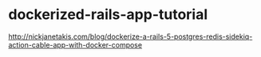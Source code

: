 # dockerized-rails-app-tutorial

http://nickjanetakis.com/blog/dockerize-a-rails-5-postgres-redis-sidekiq-action-cable-app-with-docker-compose


